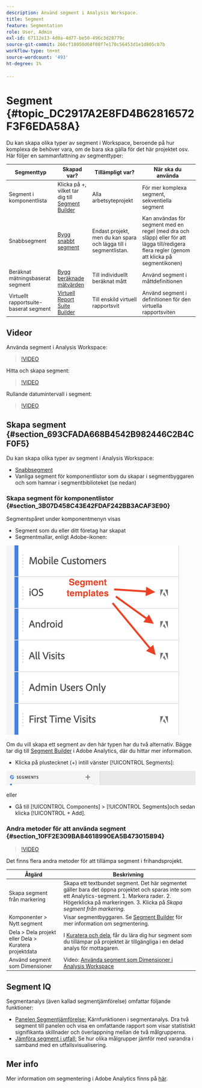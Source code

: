 ```yaml
---
description: Använd segment i Analysis Workspace.
title: Segment
feature: Segmentation
role: User, Admin
exl-id: 67112e13-4d0a-4d77-be50-496c3d28779c
source-git-commit: 266cf18050d60f08f7e170c56453d1e1d805cb7b
workflow-type: tm+mt
source-wordcount: '493'
ht-degree: 1%

---
```



# Segment {#topic_DC2917A2E8FD4B62816572F3F6EDA58A}

Du kan skapa olika typer av segment i Workspace, beroende på hur komplexa de behöver vara, om de bara ska gälla för det här projektet osv. Här följer en sammanfattning av segmenttyper:

| Segmenttyp | Skapad var? | Tillämpligt var? | När ska du använda |
| --- | --- | --- | --- |
| Segment i komponentlista | Klicka på +, vilket tar dig till [Segment Builder](/help/components/segmentation/segmentation-workflow/seg-build.md) | Alla arbetsyteprojekt | För mer komplexa segment, sekventiella segment |
| Snabbsegment | [Bygg snabbt segment](/help/analyze/analysis-workspace/components/segments/quick-segments.md) | Endast projekt, men du kan spara och lägga till i segmentlistan. | Kan användas för segment med en regel (med dra och släpp) eller för att lägga till/redigera flera regler (genom att klicka på segmentikonen) |
| Beräknat mätningsbaserat segment | [Bygg beräknade mätvärden](https://experienceleague.adobe.com/docs/analytics/components/calculated-metrics/calcmetric-workflow/metrics-with-segments.html) | Till individuellt beräknat mått | Använd segment i måttdefinitionen |
| Virtuellt rapportsuite-baserat segment | [Virtuell Report Suite Builder](https://experienceleague.adobe.com/docs/analytics/components/virtual-report-suites/vrs-workflow/vrs-create.html) | Till enskild virtuell rapportsvit | Använd segment i definitionen för den virtuella rapportsviten |

## Videor

Använda segment i Analysis Workspace:

>[!VIDEO](https://video.tv.adobe.com/v/23977/?quality=12)

Hitta och skapa segment:

>[!VIDEO](https://video.tv.adobe.com/v/334092/?quality=12)

Rullande datumintervall i segment:

>[!VIDEO](https://video.tv.adobe.com/v/25403/?quality=12)

## Skapa segment {#section_693CFADA668B4542B982446C2B4CF0F5}

Du kan skapa olika typer av segment i Analysis Workspace:

* [Snabbsegment](/help/analyze/analysis-workspace/components/segments/quick-segments.md)
* Vanliga segment för komponentlistor som du skapar i segmentbyggaren och som hamnar i segmentbiblioteket (se nedan)

### Skapa segment för komponentlistor {#section_3B07D458C43E42FDAF242BB3ACAF3E90}

Segmentspåret under komponentmenyn visas
* Segment som du eller ditt företag har skapat
* Segmentmallar, enligt Adobe-ikonen:

![](assets/segment_icons.png)

Om du vill skapa ett segment av den här typen har du två alternativ. Bägge tar dig till [Segment Builder](/help/components/segmentation/segmentation-workflow/seg-build.md) i Adobe Analytics, där du hittar mer information.

* Klicka på plustecknet (+) intill vänster [!UICONTROL Segments]:

![](assets/create-seg.png)

eller

* Gå till [!UICONTROL Components] > [!UICONTROL Segments]och sedan klicka [!UICONTROL + Add].


### Andra metoder för att använda segment {#section_10FF2E309BA84618990EA5B473015894}

>[!VIDEO](https://video.tv.adobe.com/v/30994/?quality=12)

Det finns flera andra metoder för att tillämpa segment i frihandsprojekt.

| Åtgärd | Beskrivning |
|--- |--- |
| Skapa segment från markering | Skapa ett textbundet segment. Det här segmentet gäller bara det öppna projektet och sparas inte som ett Analytics-segment. 1. Markera rader.  2. Högerklicka på markeringen.  3. Klicka på *Skapa segment från markering*. |
| Komponenter > Nytt segment | Visar segmentbyggaren. Se [Segment Builder](https://experienceleague.adobe.com/docs/analytics/components/segmentation/segmentation-workflow/seg-build.html) för mer information om segmentering. |
| Dela > Dela projekt eller Dela > Kuratera projektdata | I [Kuratera och dela](https://experienceleague.adobe.com/docs/analytics/analyze/analysis-workspace/curate-share/curate.html#concept_4A9726927E7C44AFA260E2BB2721AFC6), får du lära dig hur segment som du tillämpar på projektet är tillgängliga i en delad analys för mottagaren. |
| Använd segment som Dimensioner | Video: [Använda segment som Dimensioner i Analysis Workspace](https://experienceleague.adobe.com/docs/analytics-learn/tutorials/analysis-workspace/applying-segments/using-segments-as-dimensions-in-analysis-workspace.html) |

## Segment IQ

Segmentanalys (även kallad segmentjämförelse) omfattar följande funktioner:

* [Panelen Segmentjämförelse:](/help/analyze/analysis-workspace/c-panels/c-segment-comparison/segment-comparison.md) Kärnfunktionen i segmentanalys. Dra två segment till panelen och visa en omfattande rapport som visar statistiskt signifikanta skillnader och överlappning mellan de två målgrupperna.
* [Jämföra segment i utfall:](/help/analyze/analysis-workspace/visualizations/fallout/compare-segments-fallout.md) Se hur olika målgrupper jämför med varandra i samband med en utfallsvisualisering.

## Mer info

Mer information om segmentering i Adobe Analytics finns på [här](/help/components/segmentation/seg-overview.md).
